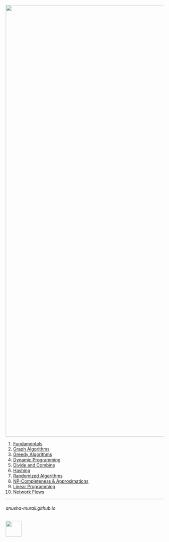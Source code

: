 
<p align="center">
<img width="1372" alt="cs124_title2" src="https://github.com/user-attachments/assets/1b41d6da-55f5-4a74-ab35-596e91535eaa" />
</p>

1. [Fundamentals](./fundamentals.md)
2. [Graph Algorithms](./graph.md)
3. [Greedy Algorithms](./greedy.md)
4. [Dynamic Programming](./dp.md)
5. [Divide and Combine](./dc.md)
6. [Hashing](./hashing.md)
7. [Randomized Algorithms](./randomized_algos.md)
8. [NP-Completeness & Approximations](./np.md)
9. [Linear Programming](./lp.md)
10.  [Network Flows](./network_flows.md)

<!---
1. [SQL Problems](./SQL/problems.md)
-->

* * *
###### anusha-murali.github.io

<img src="https://github.com/anusha-murali/anusha-murali.github.io/assets/111596338/639243aa-2857-4595-a65a-7852762bb002" width="50" height="50"/>
